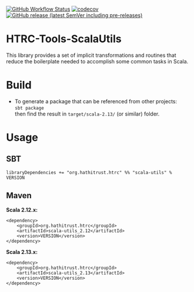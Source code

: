 [![GitHub Workflow Status](https://img.shields.io/github/actions/workflow/status/htrc/HTRC-Tools-ScalaUtils/ci.yml?branch=develop)](https://github.com/htrc/HTRC-Tools-ScalaUtils/actions/workflows/ci.yml)
[![codecov](https://codecov.io/gh/htrc/HTRC-Tools-ScalaUtils/branch/develop/graph/badge.svg?token=2AU0ZY0EPL)](https://codecov.io/gh/htrc/HTRC-Tools-ScalaUtils)
[![GitHub release (latest SemVer including pre-releases)](https://img.shields.io/github/v/release/htrc/HTRC-Tools-ScalaUtils?include_prereleases&sort=semver)](https://github.com/htrc/HTRC-Tools-ScalaUtils/releases/latest)

# HTRC-Tools-ScalaUtils
This library provides a set of implicit transformations and routines that reduce the boilerplate 
needed to accomplish some common tasks in Scala.

# Build
* To generate a package that can be referenced from other projects:  
  `sbt package`  
  then find the result in `target/scala-2.13/` (or similar) folder.

# Usage

## SBT
`libraryDependencies += "org.hathitrust.htrc" %% "scala-utils" % VERSION`

## Maven

**Scala 2.12.x:**
```
<dependency>
    <groupId>org.hathitrust.htrc</groupId>
    <artifactId>scala-utils_2.12</artifactId>
    <version>VERSION</version>
</dependency>
```

**Scala 2.13.x:**
```
<dependency>
    <groupId>org.hathitrust.htrc</groupId>
    <artifactId>scala-utils_2.13</artifactId>
    <version>VERSION</version>
</dependency>
```

